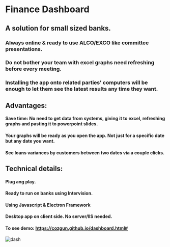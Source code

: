 # Finance Dashboard

## A solution for small sized banks.

### Always online & ready to use ALCO/EXCO like committee presentations.

### Do not bother your team with excel graphs need refreshing before every meeting.

### Installing the app onto related parties' computers will be enough to let them see the latest results any time they want.


## Advantages:

#### Save time: No need to get data from systems, giving it to excel, refreshing graphs and pasting it to powerpoint slides.

#### Your graphs will be ready as you open the app. Not just for a specific date but any date you want.

#### See loans variances by customers between two dates via a couple clicks.


## Technical details:

#### Plug ang play. 

#### Ready to run on banks using Intervision. 

#### Using Javascript & Electron Framework

#### Desktop app on client side. No server/IIS needed.


#### To see demo: https://cozgun.github.io/dashboard.html#


![dash](https://user-images.githubusercontent.com/59412630/170360600-8aa003a7-b897-478f-ba1a-6c5ccaea79de.JPG)
